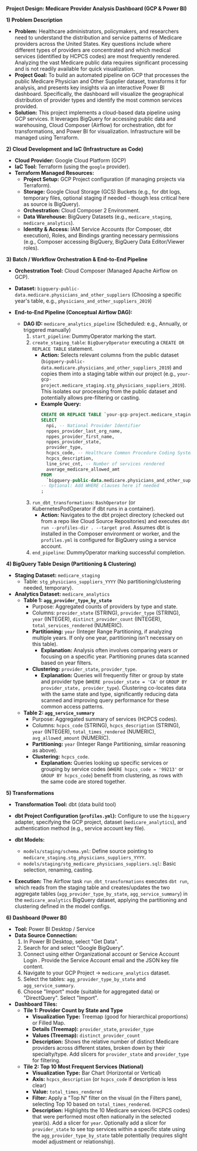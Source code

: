 **Project Design: Medicare Provider Analysis Dashboard (GCP & Power BI)**

**1) Problem Description**

*   **Problem:** Healthcare administrators, policymakers, and researchers need to understand the distribution and service patterns of Medicare providers across the United States. Key questions include where different types of providers are concentrated and which medical services (identified by HCPCS codes) are most frequently rendered. Analyzing the vast Medicare public data requires significant processing and is not readily available for quick visualization.
*   **Project Goal:** To build an automated pipeline on GCP that processes the public Medicare Physician and Other Supplier dataset, transforms it for analysis, and presents key insights via an interactive Power BI dashboard. Specifically, the dashboard will visualize the geographical distribution of provider types and identify the most common services provided.
*   **Solution:** This project implements a cloud-based data pipeline using GCP services. It leverages BigQuery for accessing public data and warehousing, Cloud Composer (Airflow) for orchestration, dbt for transformations, and Power BI for visualization. Infrastructure will be managed using Terraform.

**2) Cloud Development and IaC (Infrastructure as Code)**

*   **Cloud Provider:** Google Cloud Platform (GCP)
*   **IaC Tool:** Terraform (using the `google` provider).
*   **Terraform Managed Resources:**
    *   **Project Setup:** GCP Project configuration (if managing projects via Terraform).
    *   **Storage:** Google Cloud Storage (GCS) Buckets (e.g., for dbt logs, temporary files, optional staging if needed - though less critical here as source is BigQuery).
    *   **Orchestration:** Cloud Composer 2 Environment.
    *   **Data Warehouse:** BigQuery Datasets (e.g., `medicare_staging`, `medicare_analytics`).
    *   **Identity & Access:** IAM Service Accounts (for Composer, dbt execution), Roles, and Bindings granting necessary permissions (e.g., Composer accessing BigQuery, BigQuery Data Editor/Viewer roles).


**3) Batch / Workflow Orchestration & End-to-End Pipeline**

*   **Orchestration Tool:** Cloud Composer (Managed Apache Airflow on GCP).
*   **Dataset:** `bigquery-public-data.medicare.physicians_and_other_suppliers` (Choosing a specific year's table, e.g., `physicians_and_other_suppliers_2019`)
*   **End-to-End Pipeline (Conceptual Airflow DAG):**

    *   **DAG ID:** `medicare_analytics_pipeline` (Scheduled: e.g., Annually, or triggered manually)
        1.  `start_pipeline`: DummyOperator marking the start.
        2.  `create_staging_table`: `BigQueryOperator` executing a `CREATE OR REPLACE TABLE` statement.
            *   **Action:** Selects relevant columns from the public dataset (`bigquery-public-data.medicare.physicians_and_other_suppliers_2019`) and copies them into a staging table within our project (e.g., `your-gcp-project.medicare_staging.stg_physicians_suppliers_2019`). This isolates our processing from the public dataset and potentially allows pre-filtering or casting.
            *   **Example Query:**
                ```sql
                CREATE OR REPLACE TABLE `your-gcp-project.medicare_staging.stg_physicians_suppliers_2019` AS
                SELECT
                  npi, -- National Provider Identifier
                  nppes_provider_last_org_name,
                  nppes_provider_first_name,
                  nppes_provider_state,
                  provider_type,
                  hcpcs_code, -- Healthcare Common Procedure Coding System
                  hcpcs_description,
                  line_srvc_cnt, -- Number of services rendered
                  average_medicare_allowed_amt
                FROM
                  `bigquery-public-data.medicare.physicians_and_other_suppliers_2019`
                -- Optional: Add WHERE clauses here if needed
                ;
                ```
        3.  `run_dbt_transformations`: `BashOperator` (or KubernetesPodOperator if dbt runs in a container).
            *   **Action:** Navigates to the dbt project directory (checked out from a repo like Cloud Source Repositories) and executes `dbt run --profiles-dir . --target prod`. Assumes dbt is installed in the Composer environment or worker, and the `profiles.yml` is configured for BigQuery using a service account.
        4.  `end_pipeline`: DummyOperator marking successful completion.

**4) BigQuery Table Design (Partitioning & Clustering)**

*   **Staging Dataset:** `medicare_staging`
    *   Table: `stg_physicians_suppliers_YYYY` (No partitioning/clustering needed, temporary).
*   **Analytics Dataset:** `medicare_analytics`
    *   **Table 1: `agg_provider_type_by_state`**
        *   Purpose: Aggregated counts of providers by type and state.
        *   Columns: `provider_state` (STRING), `provider_type` (STRING), `year` (INTEGER), `distinct_provider_count` (INTEGER), `total_services_rendered` (NUMERIC).
        *   **Partitioning:** `year` (Integer Range Partitioning, if analyzing multiple years. If only one year, partitioning isn't necessary on this table).
            *   **Explanation:** Analysis often involves comparing years or focusing on a specific year. Partitioning prunes data scanned based on year filters.
        *   **Clustering:** `provider_state`, `provider_type`.
            *   **Explanation:** Queries will frequently filter or group by state and provider type (`WHERE provider_state = 'CA'` or `GROUP BY provider_state, provider_type`). Clustering co-locates data with the same state and type, significantly reducing data scanned and improving query performance for these common access patterns.
    *   **Table 2: `agg_service_summary`**
        *   Purpose: Aggregated summary of services (HCPCS codes).
        *   Columns: `hcpcs_code` (STRING), `hcpcs_description` (STRING), `year` (INTEGER), `total_times_rendered` (NUMERIC), `avg_allowed_amount` (NUMERIC).
        *   **Partitioning:** `year` (Integer Range Partitioning, similar reasoning as above).
        *   **Clustering:** `hcpcs_code`.
            *   **Explanation:** Queries looking up specific services or grouping by service codes (`WHERE hcpcs_code = '99213'` or `GROUP BY hcpcs_code`) benefit from clustering, as rows with the same code are stored together.

**5) Transformations**

*   **Transformation Tool:** dbt (data build tool)
*   **dbt Project Configuration (`profiles.yml`):** Configure to use the `bigquery` adapter, specifying the GCP project, dataset (`medicare_analytics`), and authentication method (e.g., service account key file).
*   **dbt Models:**
    *   `models/staging/schema.yml`: Define source pointing to `medicare_staging.stg_physicians_suppliers_YYYY`.
    *   `models/staging/stg_medicare_physicians_suppliers.sql`: Basic selection, renaming, casting.
       
*   **Execution:** The Airflow task `run_dbt_transformations` executes `dbt run`, which reads from the staging table and creates/updates the two aggregate tables (`agg_provider_type_by_state`, `agg_service_summary`) in the `medicare_analytics` BigQuery dataset, applying the partitioning and clustering defined in the model configs.

**6) Dashboard (Power BI)**

*   **Tool:** Power BI Desktop / Service
*   **Data Source Connection:**
    1.  In Power BI Desktop, select "Get Data".
    2.  Search for and select "Google BigQuery".
    3.  Connect using either Organizational account or Service Account Login . Provide the Service Account email and the JSON key file content.
    4.  Navigate to your GCP Project -> `medicare_analytics` dataset.
    5.  Select the tables: `agg_provider_type_by_state` and `agg_service_summary`.
    6.  Choose "Import" mode (suitable for aggregated data) or "DirectQuery". Select "Import".
*   **Dashboard Tiles:**
    *   **Tile 1: Provider Count by State and Type**
        *   **Visualization Type:** Treemap (good for hierarchical proportions) or Filled Map.
        *   **Details (Treemap):** `provider_state`, `provider_type`
        *   **Values (Treemap):** `distinct_provider_count`
        *   **Description:** Shows the relative number of distinct Medicare providers across different states, broken down by their specialty/type. Add slicers for `provider_state` and `provider_type` for filtering.
    *   **Tile 2: Top 10 Most Frequent Services (National)**
        *   **Visualization Type:** Bar Chart (Horizontal or Vertical)
        *   **Axis:** `hcpcs_description` (or `hcpcs_code` if description is less clear)
        *   **Value:** `total_times_rendered`
        *   **Filter:** Apply a "Top N" filter on the visual (in the Filters pane), selecting Top 10 based on `total_times_rendered`.
        *   **Description:** Highlights the 10 Medicare services (HCPCS codes) that were performed most often nationally in the selected year(s). Add a slicer for `year`. Optionally add a slicer for `provider_state` to see top services within a specific state using the `agg_provider_type_by_state` table potentially (requires slight model adjustment or relationship).
